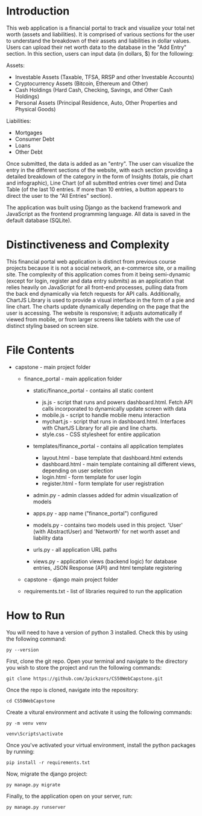 # Introduction

This web application is a financial portal to track and visualize your total net worth (assets and liabilities). It is comprised of various sections for the user to understand the breakdown of their assets and liabilities in dollar values. Users can upload their net worth data to the database in the "Add Entry" section. In this section, users can input data (in dollars, $) for the following:

Assets:
- Investable Assets (Taxable, TFSA, RRSP and other Investable Accounts) 
- Cryptocurrency Assets (Bitcoin, Ethereum and Other)
- Cash Holdings (Hard Cash, Checking, Savings, and Other Cash Holdings)
- Personal Assets (Principal Residence, Auto, Other Properties and Physical Goods)

Liabilities:
- Mortgages
- Consumer Debt
- Loans
- Other Debt

Once submitted, the data is added as an "entry". The user can visualize the entry in the different sections of the website, with each section providing a detailed breakdown of the category in the form of Insights (totals, pie chart and infographic), Line Chart (of all submitted entries over time) and Data Table (of the last 10 entries. If more than 10 entries, a button appears to direct the user to the "All Entries" section).

The application was built using Django as the backend framework and JavaScript as the frontend programming language. All data is saved in the default database (SQLite).

# Distinctiveness and Complexity

This financial portal web application is distinct from previous course projects because it is not a social network, an e-commerce site, or a mailing site. The complexity of this application comes from it being semi-dynamic (except for login, register and data entry submits) as an application that relies heavily on JavaScript for all front-end processes, pulling data from the back end dynamically via fetch requests for API calls. Additionally, ChartJS Library is used to provide a visual interface in the form of a pie and line chart. The charts update dynamically depending on the page that the user is accessing. The website is responsive; it adjusts automatically if viewed from mobile, or from larger screens like tablets with the use of distinct styling based on screen size.

# File Contents
- capstone - main project folder

    - finance_portal - main application folder

        - static/finance_portal - contains all static content
            - js.js - script that runs and powers dashboard.html. Fetch API calls incorporated to dynamically update screen with data
            - mobile.js - script to handle mobile menu interaction
            - mychart.js - script that runs in dashboard.html. Interfaces with ChartJS Library for all pie and line charts.
            - style.css - CSS stylesheet for entire application

        - templates/finance_portal - contains all application templates
            - layout.html - base template that dashboard.html extends
            - dashboard.html - main template containing all different views, depending on user selection
            - login.html - form template for user login
            - register.html - form template for user registration

        - admin.py - admin classes added for admin visualization of models
        - apps.py - app name ("finance_portal") configured 
        - models.py - contains two models used in this project. 'User' (with AbstractUser) and 'Networth' for net worth asset and liability data
        - urls.py - all application URL paths
        - views.py - application views (backend logic) for database entries, JSON Response (API) and html template registering

    - capstone - django main project folder

    - requirements.txt - list of libraries required to run the application


# How to Run

You will need to have a version of python 3 installed. Check this by using the following command:

`py --version`

First, clone the git repo. Open your terminal and navigate to the directory you wish to store the project and run the following commands:

`git clone https://github.com/Jpickzors/CS50WebCapstone.git`

Once the repo is cloned, navigate into the repository:

`cd CS50WebCapstone`

Create a vitural environment and activate it using the following commands:

`py -m venv venv`

`venv\Scripts\activate`

Once you've activated your virtual environment, install the python packages by running:

`pip install -r requirements.txt`

Now, migrate the django project:

`py manage.py migrate`

Finally, to the application open on your server, run:

`py manage.py runserver`